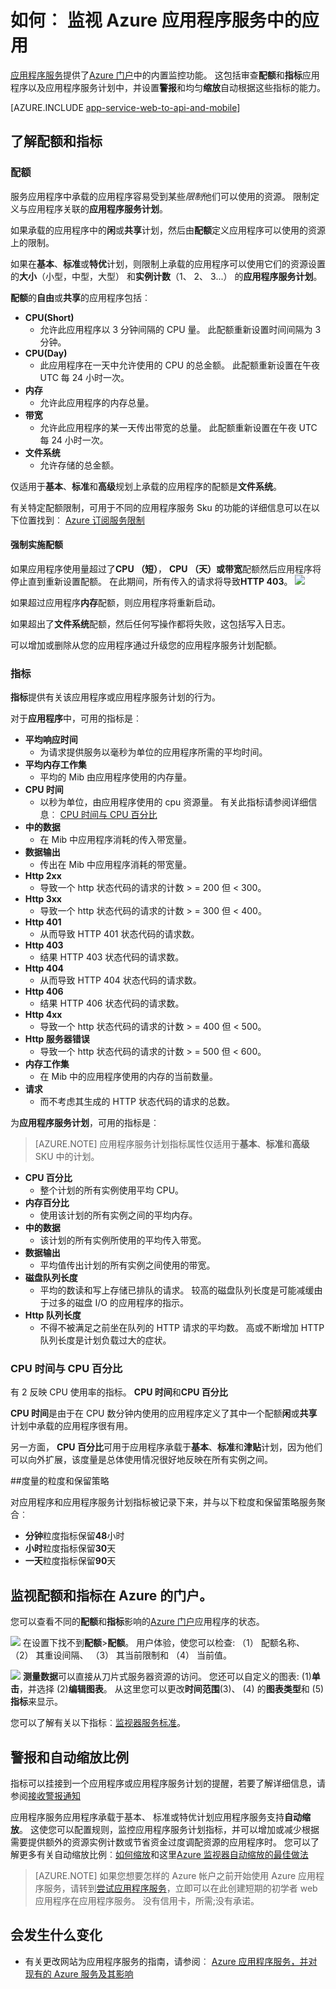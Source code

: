 <properties
    pageTitle="在 Azure 应用程序服务的监视应用程序"
    description="了解如何使用 Azure 门户监视在 Azure 应用程序服务的应用程序。"
    services="app-service"
    documentationCenter=""
    authors="btardif"
    manager="wpickett"
    editor="mollybos"/>

<tags
    ms.service="app-service"
    ms.workload="na"
    ms.tgt_pltfrm="na"
    ms.devlang="na"
    ms.topic="article"
    ms.date="09/07/2016"
    ms.author="byvinyal"/>

# <a name="how-to-monitor-apps-in-azure-app-service"></a>如何︰ 监视 Azure 应用程序服务中的应用

[应用程序服务](http://go.microsoft.com/fwlink/?LinkId=529714)提供了[Azure 门户](https://portal.azure.com)中的内置监控功能。
这包括审查**配额**和**指标**应用程序以及应用程序服务计划中，并设置**警报**和均匀**缩放**自动根据这些指标的能力。

[AZURE.INCLUDE [app-service-web-to-api-and-mobile](../../includes/app-service-web-to-api-and-mobile.md)]

## <a name="understanding-quotas-and-metrics"></a>了解配额和指标

### <a name="quotas"></a>配额

服务应用程序中承载的应用程序容易受到某些*限制*他们可以使用的资源。 限制定义与应用程序关联的**应用程序服务计划**。

如果承载的应用程序中的**闲**或**共享**计划，然后由**配额**定义应用程序可以使用的资源上的限制。

如果在**基本**、**标准**或**特优**计划，则限制上承载的应用程序可以使用它们的资源设置的**大小**（小型，中型，大型） 和**实例计数**（1、 2、 3...） 的**应用程序服务计划**。

**配额**的**自由**或**共享**的应用程序包括︰

* **CPU(Short)**
   * 允许此应用程序以 3 分钟间隔的 CPU 量。 此配额重新设置时间间隔为 3 分钟。
* **CPU(Day)**
   * 此应用程序在一天中允许使用的 CPU 的总金额。 此配额重新设置在午夜 UTC 每 24 小时一次。
* **内存**
   * 允许此应用程序的内存总量。
* **带宽**
   * 允许此应用程序的某一天传出带宽的总量。
   此配额重新设置在午夜 UTC 每 24 小时一次。
* **文件系统**
   * 允许存储的总金额。

仅适用于**基本**、**标准**和**高级**规划上承载的应用程序的配额是**文件系统**。

有关特定配额限制，可用于不同的应用程序服务 Sku 的功能的详细信息可以在以下位置找到︰ [Azure 订阅服务限制](../azure-subscription-service-limits.md#app-service-limits)

#### <a name="quota-enforcement"></a>强制实施配额

如果应用程序使用量超过了**CPU （短）**， **CPU （天）**或**带宽**配额然后应用程序将停止直到重新设置配额。 在此期间，所有传入的请求将导致**HTTP 403**。
![][http403]

如果超过应用程序**内存**配额，则应用程序将重新启动。

如果超出了**文件系统**配额，然后任何写操作都将失败，这包括写入日志。

可以增加或删除从您的应用程序通过升级您的应用程序服务计划配额。

### <a name="metrics"></a>指标

**指标**提供有关该应用程序或应用程序服务计划的行为。

对于**应用程序**中，可用的指标是︰

* **平均响应时间**
   * 为请求提供服务以毫秒为单位的应用程序所需的平均时间。
* **平均内存工作集**
   * 平均的 Mib 由应用程序使用的内存量。
* **CPU 时间**
   * 以秒为单位，由应用程序使用的 cpu 资源量。 有关此指标请参阅详细信息︰ [CPU 时间与 CPU 百分比](#cpu-time-vs-cpu-percentage)
* **中的数据**
   * 在 Mib 中应用程序消耗的传入带宽量。
* **数据输出**
   * 传出在 Mib 中应用程序消耗的带宽量。
* **Http 2xx**
   * 导致一个 http 状态代码的请求的计数 > = 200 但 < 300。
* **Http 3xx**
   * 导致一个 http 状态代码的请求的计数 > = 300 但 < 400。
* **Http 401**
   * 从而导致 HTTP 401 状态代码的请求数。
* **Http 403**
   * 结果 HTTP 403 状态代码的请求数。
* **Http 404**
   * 从而导致 HTTP 404 状态代码的请求数。
* **Http 406**
   * 结果 HTTP 406 状态代码的请求数。
* **Http 4xx**
   * 导致一个 http 状态代码的请求的计数 > = 400 但 < 500。
* **Http 服务器错误**
   * 导致一个 http 状态代码的请求的计数 > = 500 但 < 600。
* **内存工作集**
   * 在 Mib 中的应用程序使用的内存的当前数量。
* **请求**
   * 而不考虑其生成的 HTTP 状态代码的请求的总数。

为**应用程序服务计划**，可用的指标是︰

>[AZURE.NOTE] 应用程序服务计划指标属性仅适用于**基本**、**标准**和**高级**SKU 中的计划。

* **CPU 百分比**
   * 整个计划的所有实例使用平均 CPU。
* **内存百分比**
   * 使用该计划的所有实例之间的平均内存。
* **中的数据**
   * 该计划的所有实例所使用的平均传入带宽。
* **数据输出**
   * 平均值传出计划的所有实例之间使用的带宽。
* **磁盘队列长度**
   * 平均的数读和写上存储已排队的请求。 较高的磁盘队列长度是可能减缓由于过多的磁盘 I/O 的应用程序的指示。
* **Http 队列长度**
   * 不得不被满足之前坐在队列的 HTTP 请求的平均数。 高或不断增加 HTTP 队列长度是计划负载过大的症状。

### <a name="cpu-time-vs-cpu-percentage"></a>CPU 时间与 CPU 百分比
<!-- To do: Fix Anchor (#CPU-time-vs.-CPU-percentage) -->

有 2 反映 CPU 使用率的指标。 **CPU 时间**和**CPU 百分比**

**CPU 时间**是由于在 CPU 数分钟内使用的应用程序定义了其中一个配额**闲**或**共享**计划中承载的应用程序很有用。

另一方面， **CPU 百分比**可用于应用程序承载于**基本**、**标准**和**津贴**计划，因为他们可以向外扩展，该度量是总体使用情况很好地反映在所有实例之间。

##<a name="metrics-granularity-and-retention-policy"></a>度量的粒度和保留策略

对应用程序和应用程序服务计划指标被记录下来，并与以下粒度和保留策略服务聚合︰

 * **分钟**粒度指标保留**48**小时
 * **小时**粒度指标保留**30**天
 * **一天**粒度指标保留**90**天

## <a name="monitoring-quotas-and-metrics-in-the-azure-portal"></a>监视配额和指标在 Azure 的门户。

您可以查看不同的**配额**和**指标**影响的[Azure 门户](https://portal.azure.com)应用程序的状态。

![][quotas]
在设置下找不到**配额**>**配额**。 用户体验，使您可以检查: （1） 配额名称、 （2） 其重设间隔、 （3） 其当前限制和 （4） 当前值。

![][metrics]
**测量数据**可以直接从刀片式服务器资源的访问。 您还可以自定义的图表: (1)**单击**，并选择 (2)**编辑图表**。
从这里您可以更改**时间范围**(3)、 (4) 的**图表类型**和 (5)**指标**来显示。  

您可以了解有关以下指标︰[监视器服务标准](../monitoring-and-diagnostics/insights-how-to-customize-monitoring.md)。

## <a name="alerts-and-autoscale"></a>警报和自动缩放比例
指标可以挂接到一个应用程序或应用程序服务计划的提醒，若要了解详细信息，请参阅[接收警报通知](../monitoring-and-diagnostics/insights-receive-alert-notifications.md)

应用程序服务应用程序承载于基本、 标准或特优计划应用程序服务支持**自动缩放**。 这使您可以配置规则，监控应用程序服务计划指标，并可以增加或减少根据需要提供额外的资源实例计数或节省资金过度调配资源的应用程序时。 您可以了解更多有关自动缩放比例︰[如何缩放](../monitoring-and-diagnostics/insights-how-to-scale.md)和这里[Azure 监视器自动缩放的最佳做法](../monitoring-and-diagnostics/insights-autoscale-best-practices.md)

>[AZURE.NOTE] 如果您想要怎样的 Azure 帐户之前开始使用 Azure 应用程序服务，请转到[尝试应用程序服务](http://go.microsoft.com/fwlink/?LinkId=523751)，立即可以在此创建短期的初学者 web 应用程序在应用程序服务。 没有信用卡，所需;没有承诺。

## <a name="whats-changed"></a>会发生什么变化
* 有关更改网站为应用程序服务的指南，请参阅︰ [Azure 应用程序服务，并对现有的 Azure 服务及其影响](http://go.microsoft.com/fwlink/?LinkId=529714)

[fzilla]:http://go.microsoft.com/fwlink/?LinkId=247914
[vmsizes]:http://go.microsoft.com/fwlink/?LinkID=309169



<!-- Images. -->
[http403]: ./media/web-sites-monitor/http403.png
[quotas]: ./media/web-sites-monitor/quotas.png
[metrics]: ./media/web-sites-monitor/metrics.png
